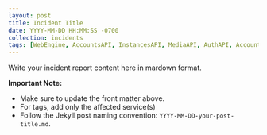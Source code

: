 ```yaml
---
layout: post
title: Incident Title
date: YYYY-MM-DD HH:MM:SS -0700
collection: incidents
tags: [WebEngine, AccountsAPI, InstancesAPI, MediaAPI, AuthAPI, AccountsUI, ManagerUI, GCP]
---
```


Write your incident report content here in mardown format. 

**Important Note:** 
* Make sure to update the front matter above.
* For tags, add only the affected service(s)
* Follow the Jekyll post naming convention: `YYYY-MM-DD-your-post-title.md`.
